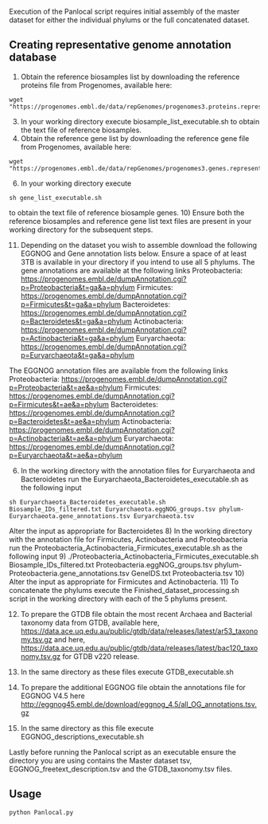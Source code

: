 Execution of the Panlocal script requires initial assembly of the master dataset for either the individual phylums or the full concatenated dataset.
## Creating representative genome annotation database
1) Obtain the reference biosamples list by downloading the reference proteins file from Progenomes, available here:
```
wget "https://progenomes.embl.de/data/repGenomes/progenomes3.proteins.representatives.fasta.bz2"
```
3) In your working directory execute biosample_list_executable.sh to obtain the text file of reference biosamples.
4) Obtain the reference gene list by downloading the reference gene file from Progenomes, available here:
```
wget "https://progenomes.embl.de/data/repGenomes/progenomes3.genes.representatives.fasta.bz2"
```
6) In your working directory execute
```
sh gene_list_executable.sh
```
to obtain the text file of reference biosample genes.
10) Ensure both the reference biosamples and reference gene list text files are present in your working directory for the subsequent steps.

11) Depending on the dataset you wish to assemble download the following EGGNOG and Gene annotation lists below. Ensure a space of at least 3TB is available in your directory if you intend to use all 5 phylums.
  The gene annotations are available at the following links
  Proteobacteria: https://progenomes.embl.de/dumpAnnotation.cgi?p=Proteobacteria&t=ga&a=phylum
  Firmicutes: https://progenomes.embl.de/dumpAnnotation.cgi?p=Firmicutes&t=ga&a=phylum
  Bacteroidetes: https://progenomes.embl.de/dumpAnnotation.cgi?p=Bacteroidetes&t=ga&a=phylum
  Actinobacteria: https://progenomes.embl.de/dumpAnnotation.cgi?p=Actinobacteria&t=ga&a=phylum
  Euryarchaeota: https://progenomes.embl.de/dumpAnnotation.cgi?p=Euryarchaeota&t=ga&a=phylum

  The EGGNOG annotation files are available from the following links
  Proteobacteria: https://progenomes.embl.de/dumpAnnotation.cgi?p=Proteobacteria&t=ae&a=phylum
  Firmicutes: https://progenomes.embl.de/dumpAnnotation.cgi?p=Firmicutes&t=ae&a=phylum
  Bacteroidetes: https://progenomes.embl.de/dumpAnnotation.cgi?p=Bacteroidetes&t=ae&a=phylum
  Actinobacteria: https://progenomes.embl.de/dumpAnnotation.cgi?p=Actinobacteria&t=ae&a=phylum
  Euryarchaeota: https://progenomes.embl.de/dumpAnnotation.cgi?p=Euryarchaeota&t=ae&a=phylum

6) In the working directory with the annotation files for Euryarchaeota and Bacteroidetes run the Euryarchaeota_Bacteroidetes_executable.sh as the following input
```
sh Euryarchaeota_Bacteroidetes_executable.sh Biosample_IDs_filtered.txt Euryarchaeota.eggNOG_groups.tsv phylum-Euryarchaeota.gene_annotations.tsv Euryarchaeota.tsv
```
   Alter the input as appropriate for Bacteroidetes
8) In the working directory with the annotation file for Firmicutes, Actinobacteria and Proteobacteria run the Proteobacteria_Actinobacteria_Firmicutes_executable.sh as the following input
9) ./Proteobacteria_Actinobacteria_Firmicutes_executable.sh Biosample_IDs_filtered.txt Proteobacteria.eggNOG_groups.tsv phylum-Proteobacteria.gene_annotations.tsv GeneIDS.txt Proteobacteria.tsv
10) Alter the input as appropriate for Firmicutes and Actinobacteria.
11) To concatenate the phylums execute the Finished_dataset_processing.sh script in the working directory with each of the 5 phylums present.

12) To prepare the GTDB file obtain the most recent Archaea and Bacterial taxonomy data from GTDB, available here, https://data.ace.uq.edu.au/public/gtdb/data/releases/latest/ar53_taxonomy.tsv.gz and here, https://data.ace.uq.edu.au/public/gtdb/data/releases/latest/bac120_taxonomy.tsv.gz for GTDB v220 release.
13) In the same directory as these files execute GTDB_executable.sh

14) To prepare the additional EGGNOG file obtain the annotations file for EGGNOG V4.5 here http://eggnog45.embl.de/download/eggnog_4.5/all_OG_annotations.tsv.gz
15) In the same directory as this file execute EGGNOG_descriptions_executable.sh

Lastly before running the Panlocal script as an executable ensure the directory you are using contains the Master dataset tsv, EGGNOG_freetext_description.tsv and the GTDB_taxonomy.tsv files.
## Usage
```
python Panlocal.py
```
